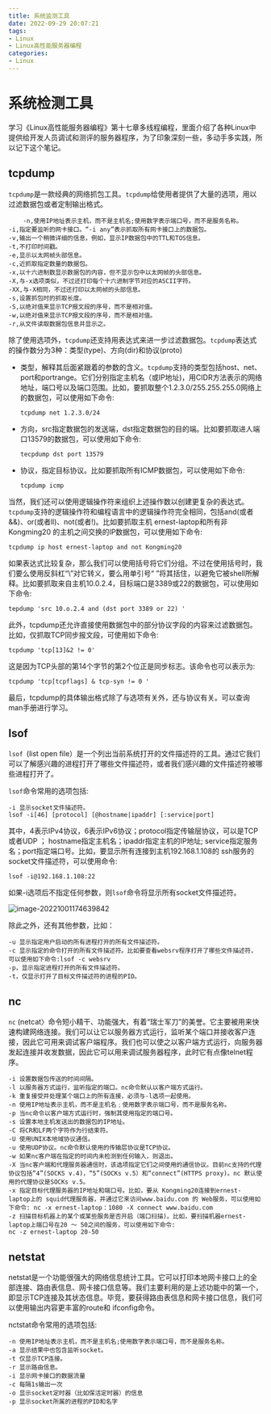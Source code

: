 ```yaml
---
title: 系统监测工具
date: 2022-09-29 20:07:21
tags:
- Linux
- Linux高性能服务器编程
categories:
- Linux
---
```


# 系统检测工具

学习《Linux高性能服务器编程》第十七章多线程编程，里面介绍了各种Linux中提供给开发人员调试和测评的服务器程序，为了印象深刻一些，多动手多实践，所以记下这个笔记。

<!--more-->

## tcpdump

`tcpdump`是一款经典的网络抓包工具。`tcpdump`给使用者提供了大量的选项，用以过滤数据包或者定制输出格式。

```
	-n,使用IP地址表示主机，而不是主机名;使用数字表示端口号，而不是服务名称。
-i,指定要监听的网卡接口。“-i any”表示抓取所有网卡接口上的数据包。
-v,输出一个稍微详细的信息，例如，显示IP数据包中的TTL和TOS信息。
-t,不打印时间戳。
-e,显示以太网帧头部信息。
-c,近抓取指定数量的数据包。
-x,以十六进制数显示数据包的内容，但不显示包中以太网帧的头部信息。
-X,与-x选项类似，不过还打印每个十六进制字节对应的ASCII字符。
-XX,与-X相同，不过还打印以太网帧的头部信息。
-s,设置抓包时的抓取长度。
-S,以绝对值来显示TCP报文段的序号，而不是相对值。
-w,以绝对值来显示TCP报文段的序号，而不是相对值。
-r,从文件读取数据包信息并显示之。
```

除了使用选项外，`tcpdump`还支持用表达式来进一步过滤数据包。`tcpdump`表达式的操作数分为3种：类型(type)、方向(dir)和协议(proto)

* 类型，解释其后面紧跟着的参数的含义。`tcpdump`支持的类型包括host、net、port和portrange。它们分别指定主机名（或IP地址)，用CIDR方法表示的网络地址，端口号以及端口范围。比如，要抓取整个1.2.3.0/255.255.255.0网络上的数据包，可以使用如下命令:

  ```shell
  tcpdump net 1.2.3.0/24
  ```

* 方向，src指定数据包的发送端，dst指定数据包的目的端。比如要抓取进人端口13579的数据包，可以使用如下命令:

  ```shell
  tecpdump dst port 13579 
  ```

* 协议，指定目标协议。比如要抓取所有ICMP数据包，可以使用如下命令:

  ```
  tcpdump icmp
  ```

当然，我们还可以使用逻辑操作符来组织上述操作数以创建更复杂的表达式。`tcpdump`支持的逻辑操作符和编程语言中的逻辑操作符完全相同，包括and(或者&&)、or(或者ll)、not(或者!)。比如要抓取主机 ernest-laptop和所有非 Kongming20 的主机之间交换的IP数据包，可以使用如下命令:

```
tcpdump ip host ernest-laptop and not Kongming20
```

如果表达式比较复杂，那么我们可以使用括号将它们分组。不过在使用括号时，我们要么使用反斜杠“\”对它转义，要么用单引号“ ”将其括住，以避免它被shell所解释。比如要抓取来自主机10.0.2.4，目标端口是3389或22的数据包，可以使用如下命令:

```
tepdump 'src 10.o.2.4 and (dst port 3389 or 22) '
```

此外，tcpdump还允许直接使用数据包中的部分协议字段的内容来过滤数据包。比如，仅抓取TCP同步报文段，可使用如下命令:

```
tcpdump 'tcp[13]&2 != 0'
```

这是因为TCP头部的第14个字节的第2个位正是同步标志。该命令也可以表示为:

```
tcpdump 'tcp[tcpflags] & tcp-syn != 0 '
```

最后，tcpdump的具体输出格式除了与选项有关外，还与协议有关。可以查询man手册进行学习。

## lsof

`lsof `(list open file）是一个列出当前系统打开的文件描述符的工具。通过它我们可以了解感兴趣的进程打开了哪些文件描述符，或者我们感兴趣的文件描述符被哪些进程打开了。

`lsof`命令常用的选项包括:

```
-i 显示socket文件描述符。
lsof -i[46] [protocol] [@hostname|ipaddr] [:service|port]
```

其中，4表示IPv4协议，6表示IPv6协议；protocol指定传输层协议，可以是TCP或者UDP ； hostname指定主机名；ipaddr指定主机的IP地址; service指定服务名；port指定端口号。比如，要显示所有连接到主机192.168.1.108的 ssh服务的socket文件描述符，可以使用命令:

```
lsof -i@192.168.1.108:22
```

如果-i选项后不指定任何参数，则`lsof`命令将显示所有socket文件描述符。

![image-20221001174639842](https://cdn.jsdelivr.net/gh/bugcat9/blog-image-bed@main/Linux/image-20221001174639842.png)

除此之外，还有其他参数，比如：

```
-u 显示指定用户启动的所有进程打开的所有文件描述符。
-c 显示指定的命令打开的所有文件描述符。比如要查看websrv程序打开了哪些文件描述符，可以使用如下命令:lsof -c websrv
-p，显示指定进程打开的所有文件描述符。
-t，仅显示打开了目标文件描述符的进程的PID。
```

## nc

`nc` (netcat〉命令短小精干、功能强大，有着“瑞士军刀”的美誉。它主要被用来快速构建网络连接。我们可以让它以服务器方式运行，监听某个端口并接收客户连接，因此它可用来调试客户端程序。我们也可以使之以客户端方式运行，向服务器发起连接并收发数据，因此它可以用来调试服务器程序，此时它有点像telnet程序。

```
-i 设置数据包传送的时间间隔。
-l 以服务器方式运行，监听指定的端口。nc命令默认以客户端方式运行。
-k 重复接受并处理某个端口上的所有连接，必须与-l选项一起使用。
-n 使用IP地址表示主机，而不是主机名﹔使用数字表示端口号，而不是服务名称。
-p 当nc命令以客户端方式运行时，强制其使用指定的端口号。
-s 设置本地主机发送出的数据包的IP地址。
-C 将CR和LF两个字符作为行结束符。
-U 使用UNIX本地域协议通信。
-u 使用UDP协议。nc命令默认使用的传输层协议是TCP协议。
-w 如果nc客户端在指定的时间内未检测到任何输入，则退出。
-X 当nc客户端和代理服务器通信时，该选项指定它们之间使用的通信协议。目前nc支持的代理协议包括“4”(SOCKS v.4)，“5”(SOCKs v.5）和“connect”(HTTPS proxy)。nc 默认使用的代理协议是SOCKs v.5。
-x 指定目标代理服务器的IP地址和端口号。比如，要从 Kongming20连接到ernest-laptop上的 squid代理服务器，并通过它来访问www.baidu.com 的 Web服务，可以使用如下命令: nc -x ernest-laptop：1080 -X connect www.baidu.com
-z 扫描目标机器上的某个或某些服务是否开启（端口扫描)。比如，要扫描机器ernest-laptop上端口号在20 ～ 50之间的服务，可以使用如下命令:
nc -z ernest-laptop 20-50
```

## netstat

netstat是一个功能很强大的网络信息统计工具。它可以打印本地网卡接口上的全部连接、路由表信息、网卡接口信息等。我们主要利用的是上述功能中的第一个，即显示TCP连接及其状态信息。毕竞，要获得路由表信息和网卡接口信息，我们可以使用输出内容更丰富的route和 ifconfig命令。

nctstat命令常用的选项包括:

```
-n 使用IP地址表示主机，而不是主机名;使用数字表示端口号，而不是服务名称。
-a 显示结果中也包含监听socket。
-t 仅显示TCP连接。
-r 显示路由信息。
-i 显示网卡接口的数据流量
-c 每隔1s输出一次
-o 显示socket定时器（比如保活定时器）的信息
-p 显示socket所属的进程的PID和名字
```

